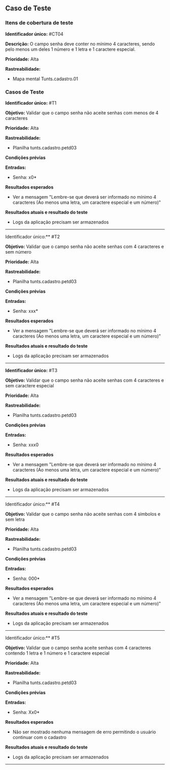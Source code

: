 ## Caso de Teste
### Itens de cobertura de teste

   **Identificador único:** #CT04

   **Descrição:** O campo senha deve conter no mínimo 4 caracteres, sendo pelo menos um deles 1 número e 1 letra e 1 caractere especial.	

   **Prioridade:** Alta

   **Rastreabilidade:**
- Mapa mental Tunts.cadastro.01

### Casos de Teste

**Identificador único:** #T1

**Objetivo:** Validar que o campo senha não aceite senhas com menos de 4 caracteres

**Prioridade:** Alta

**Rastreabilidade:** 
- Planilha tunts.cadastro.petd03

**Condições prévias**

**Entradas:**
- Senha: x0*

**Resultados esperados**
- Ver a mensagem "Lembre-se que deverá ser informado no mínimo 4 caracteres (Ao menos uma letra, um caractere especial e um número)"

**Resultados atuais e resultado do teste**
- Logs da aplicação precisam ser armazenados

- - -

Identificador único:** #T2

**Objetivo:** Validar que o campo senha não aceite senhas com 4 caracteres e sem número

**Prioridade:** Alta

**Rastreabilidade:** 
- Planilha tunts.cadastro.petd03

**Condições prévias**

**Entradas:**
- Senha: xxx*

**Resultados esperados**
- Ver a mensagem "Lembre-se que deverá ser informado no mínimo 4 caracteres (Ao menos uma letra, um caractere especial e um número)"

**Resultados atuais e resultado do teste**
- Logs da aplicação precisam ser armazenados

- - -

**Identificador único:** #T3

**Objetivo:** Validar que o campo senha não aceite senhas com 4 caracteres e sem caractere especial

**Prioridade:** Alta

**Rastreabilidade:** 
- Planilha tunts.cadastro.petd03

**Condições prévias**

**Entradas:**
- Senha: xxx0

**Resultados esperados**
- Ver a mensagem "Lembre-se que deverá ser informado no mínimo 4 caracteres (Ao menos uma letra, um caractere especial e um número)"

**Resultados atuais e resultado do teste**
- Logs da aplicação precisam ser armazenados

- - -

Identificador único:** #T4

**Objetivo:** Validar que o campo senha não aceite senhas com 4 símbolos e sem letra

**Prioridade:** Alta

**Rastreabilidade:** 
- Planilha tunts.cadastro.petd03

**Condições prévias**

**Entradas:**
- Senha: 000*

**Resultados esperados**
- Ver a mensagem "Lembre-se que deverá ser informado no mínimo 4 caracteres (Ao menos uma letra, um caractere especial e um número)"

**Resultados atuais e resultado do teste**
- Logs da aplicação precisam ser armazenados

- - -

Identificador único:** #T5

**Objetivo:** Validar que o campo senha aceite senhas com 4 caracteres contendo 1 letra e 1 número e 1 caractere especial

**Prioridade:** Alta

**Rastreabilidade:** 
- Planilha tunts.cadastro.petd03

**Condições prévias**

**Entradas:**
- Senha: Xx0*

**Resultados esperados**
- Não ser mostrado nenhuma mensagem de erro permitindo o usuário continuar com o cadastro

**Resultados atuais e resultado do teste**
- Logs da aplicação precisam ser armazenados

- - -